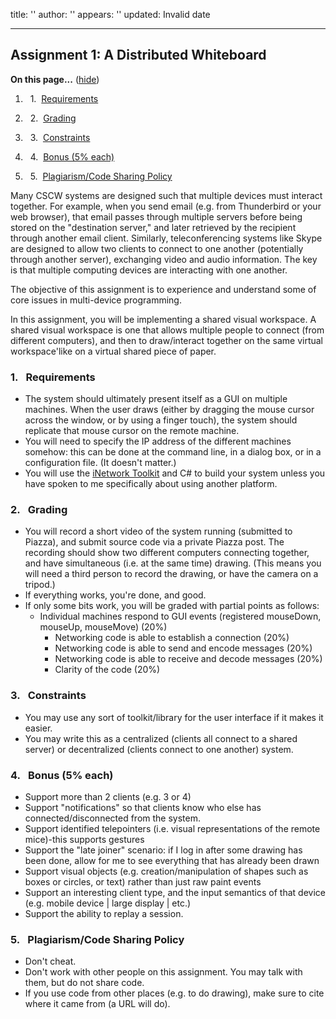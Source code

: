 title: ''
author: ''
appears: ''
updated: Invalid date

---

## Assignment 1: A Distributed Whiteboard

<div class="toc">

<a name="toc" id="toc"></a>**On this page...** ([hide](javascript:toggle('tocid');))

1.    1.  [Requirements](#toc1)

2.    2.  [Grading](#toc2)

3.    3.  [Constraints](#toc3)

4.    4.  [Bonus  (5% each)](#toc4)

5.    5.  [Plagiarism/Code Sharing Policy](#toc5)</div>

Many CSCW systems are designed such that multiple devices must interact together.  For example, when you send email (e.g. from Thunderbird or your web browser), that email passes through multiple servers before being stored on the "destination server," and later retrieved by the recipient through another email client.  Similarly, teleconferencing systems like Skype are designed to allow two clients to connect to one another (potentially through another server), exchanging video and audio information.  The key is that multiple computing devices are interacting with one another.

The objective of this assignment is to experience and understand some of core issues in multi-device programming.

In this assignment, you will be implementing a shared visual workspace.  A shared visual workspace is one that allows multiple people to connect (from different computers), and then to draw/interact together on the same virtual workspace'like on a virtual shared piece of paper.

### <a name="toc1" id="toc1"></a>1.  Requirements

* The system should ultimately present itself as a GUI on multiple machines.  When the user draws (either by dragging the mouse cursor across the window, or by using a finger touch), the system should replicate that mouse cursor on the remote machine.
* You will need to specify the IP address of the different machines somehow: this can be done at the command line, in a dialog box, or in a configuration file. (It doesn't matter.)
* You will use the [iNetwork Toolkit](http://grouplab.cpsc.ucalgary.ca/cookbook/index.php/Toolkits/INetwork) and C# to build your system unless you have spoken to me specifically about using another platform.

### <a name="toc2" id="toc2"></a>2.  Grading

* You will record a short video of the system running (submitted to Piazza), and submit source code via a private Piazza post. The recording should show two different computers connecting together, and have simultaneous (i.e. at the same time) drawing. (This means you will need a third person to record the drawing, or have the camera on a tripod.)
* If everything works, you're done, and good.
* If only some bits work, you will be graded with partial points as follows:
    * Individual machines respond to GUI events (registered mouseDown, mouseUp, mouseMove) (20%)
        * Networking code is able to establish a connection (20%)
        * Networking code is able to send and encode messages (20%)
        * Networking code is able to receive and decode messages (20%)
        * Clarity of the code (20%)

### <a name="toc3" id="toc3"></a>3.  Constraints

* You may use any sort of toolkit/library for the user interface if it makes it easier.
* You may write this as a centralized (clients all connect to a shared server) or decentralized (clients connect to one another) system.

### <a name="toc4" id="toc4"></a>4.  Bonus  (5% each)

* Support more than 2 clients (e.g. 3 or 4)
* Support "notifications" so that clients know who else has connected/disconnected from the system.
* Support identified telepointers (i.e. visual representations of the remote mice)-this supports gestures
* Support the "late joiner" scenario: if I log in after some drawing has been done, allow for me to see everything that has already been drawn
* Support visual objects (e.g. creation/manipulation of shapes such as boxes or circles, or text) rather than just raw paint events
* Support an interesting client type, and the input semantics of that device (e.g. mobile device | large display | etc.)
* Support the ability to replay a session.

### <a name="toc5" id="toc5"></a>5.  Plagiarism/Code Sharing Policy

* Don't cheat.
* Don't work with other people on this assignment. You may talk with them, but do not share code.
* If you use code from other places (e.g. to do drawing), make sure to cite where it came from (a URL will do).

